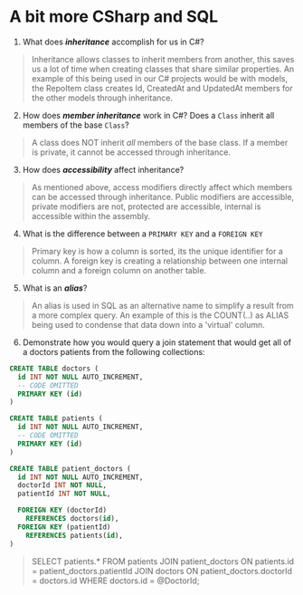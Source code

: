 # A bit more CSharp and SQL
1. What does ***inheritance*** accomplish for us in C#?

  > Inheritance allows classes to inherit members from another, this saves us a lot of time when creating classes that share similar properties. An example of this being used in our C# projects would be with models, the RepoItem class creates Id, CreatedAt and UpdatedAt members for the other models through inheritance.

2. How does ***member inheritance*** work in C#? Does a `Class` inherit all members of the base `Class`?

  > A class does NOT inherit *all* members of the base class. If a member is private, it cannot be accessed through inheritance.

3. How does ***accessibility*** affect inheritance?

  > As mentioned above, access modifiers directly affect which members can be accessed through inheritance. Public modifiers are accessible, private modifiers are not, protected are accessible, internal is accessible within the assembly.

4. What is the difference between a `PRIMARY KEY` and a `FOREIGN KEY`

  > Primary key is how a column is sorted, its the unique identifier for a column. A foreign key is creating a relationship between one internal column and a foreign column on another table.

5. What is an ***alias***?

  > An alias is used in SQL as an alternative name to simplify a result from a more complex query. An example of this is the COUNT(..) as ALIAS being used to condense that data down into a 'virtual' column.

6. Demonstrate how you would query a join statement that would get all of a doctors patients from the following collections:

  ```SQL
  CREATE TABLE doctors (
    id INT NOT NULL AUTO_INCREMENT,
    -- CODE OMITTED
    PRIMARY KEY (id)
  )

  CREATE TABLE patients (
    id INT NOT NULL AUTO_INCREMENT,
    -- CODE OMITTED
    PRIMARY KEY (id)
  )

  CREATE TABLE patient_doctors (
    id INT NOT NULL AUTO_INCREMENT,
    doctorId INT NOT NULL,
    patientId INT NOT NULL,

    FOREIGN KEY (doctorId)
      REFERENCES doctors(id),
    FOREIGN KEY (patientId)
      REFERENCES patients(id),
  )

  ```

  > SELECT patients.* FROM patients JOIN patient_doctors ON patients.id = patient_doctors.patientId JOIN doctors ON patient_doctors.doctorId = doctors.id WHERE doctors.id = @DoctorId;
